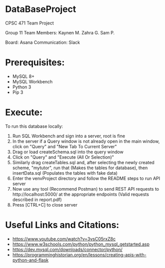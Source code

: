# DataBaseProject
CPSC 471 Team Project

Group 11 Team Members:
Kaynen M.
Zahra G.
Sam P.

Board: Asana
Communication: Slack


# Prerequisites:
- MySQL 8+
- MySQL Workbench
- Python 3
- Pip 3


# Execute:
To run this database locally: 
1. Run SQL Workbench and sign into a server, root is fine
2. In the server if a Query window is not already open in the main window, click on "Query" and "New Tab To Current Server"
3. Drag or load createSchema.sql into the query window
4. Click on "Query" and "Execute (All Or Selection)"
5. Similarly drag createTables.sql and, after selecting the newly created scheme, "mytutor", run that (Makes the tables for database), then insertData.sql (Populates the tables with fake data)
6. Enter the venvProject directory and follow the README steps to run API server
7. Now use any tool (Recommend Postman) to send REST API requests to http://localhost:5000/ at the appropriate endpoints (Valid requests described in report.pdf)
8. Press [CTRL+C] to close server


# Useful Links and Citations:
- https://www.youtube.com/watch?v=3vsC05rxZ8c
- https://www.w3schools.com/python/python_mysql_getstarted.asp
- https://dev.mysql.com/downloads/connector/python/
- https://programminghistorian.org/en/lessons/creating-apis-with-python-and-flask
